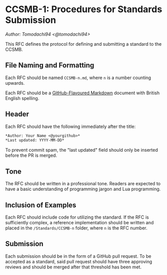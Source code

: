# CCSMB-1: Procedures for Standards Submission

*Author: Tomodachi94 <@tomodachi94>*

This RFC defines the protocol for defining and submitting a standard to the CCSMB.

## File Naming and Formatting

Each RFC should be named `CCSMB-n.md`, where `n` is a number counting upwards.

Each RFC should be a [GitHub-Flavoured Markdown](https://github.github.com/gfm/) document with British English spelling.

## Header

Each RFC should have the following immediately after the title:

```md
*Author: Your Name <@yourgithub>*
*Last updated: YYYY-MM-DD*
```

To prevent commit spam, the "last updated" field should only be inserted before the PR is merged.

## Tone

The RFC should be written in a professional tone. Readers are expected to have a basic understanding of programming jargon and Lua programming.

## Inclusion of Examples

Each RFC should include code for utilizing the standard. If the RFC is sufficiently complex, a reference implementation should be written and placed in the `/Standards/CCSMB-n` folder, where `n` is the RFC number.

## Submission

Each submission should be in the form of a GitHub pull request. To be accepted as a standard, said pull request should have three approving reviews and should be merged after that threshold has been met.

